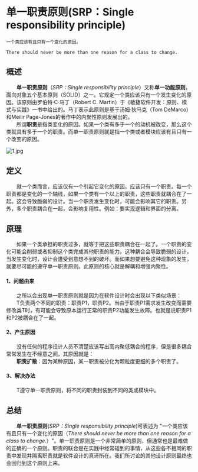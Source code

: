 # 单一职责原则(SRP：Single responsibility principle)   
```
一个类应该有且只有一个变化的原因。

There should never be more than one reason for a class to change.
```   


##  概述
&ensp;&ensp;&ensp;&ensp;**单一职责原则**（*SRP：Single responsibility principle*）又称**单一功能原则**，面向对象五个基本原则（SOLID）之一。它规定一个类应该只有一个发生变化的原因。该原则由罗伯特·C·马丁（Robert C. Martin）于《敏捷软件开发：原则、模式与实践》一书中给出的。马丁表示此原则是基于汤姆·狄马克（Tom DeMarco）和Meilir Page-Jones的著作中的内聚性原则发展出的。   
&ensp;&ensp;&ensp;&ensp;所谓**职责**是指类变化的原因。如果一个类有多于一个的动机被改变，那么这个类就具有多于一个的职责。而单一职责原则就是指一个类或者模块应该有且只有一个改变的原因。    

![1.jpg](https://s2.loli.net/2022/04/17/l2IMdtwse8Dofy1.jpg)   

## 定义    
&ensp;&ensp;&ensp;&ensp;就一个类而言，应该仅有一个引起它变化的原因。应该只有一个职责。每一个职责都是变化的一个轴线，如果一个类有一个以上的职责，这些职责就耦合在了一起。这会导致脆弱的设计。当一个职责发生变化时，可能会影响其它的职责。另外，多个职责耦合在一起，会影响复用性。例如：要实现逻辑和界面的分离。    
    
## 原理
&ensp;&ensp;&ensp;&ensp;如果一个类承担的职责过多，就等于把这些职责耦合在一起了。一个职责的变化可能会削弱或者抑制这个类完成其他职责的能力。这种耦合会导致脆弱的设计，当发生变化时，设计会遭受到意想不到的破坏。而如果想要避免这种现象的发生，就要尽可能的遵守单一职责原则。此原则的核心就是解耦和增强内聚性。   
   
####  1、**问题由来**  
&ensp;&ensp;&ensp;&ensp;之所以会出现单一职责原则就是因为在软件设计时会出现以下类似场景：    
&ensp;&ensp;&ensp;&ensp;T负责两个不同的职责：职责P1，职责P2。当由于职责P1需求发生改变而需要修改类T时，有可能会导致原本运行正常的职责P2功能发生故障。也就是说职责P1和P2被耦合在了一起。
#### 2、**产生原因**
&ensp;&ensp;&ensp;&ensp;没有任何的程序设计人员不清楚应该写出高内聚低耦合的程序，但是很多耦合常常发生在不经意之间，其原因就是：   
&ensp;&ensp;&ensp;&ensp;**职责扩散**：因为某种原因，某一职责被分化为颗粒度更细的多个职责了。    
#### 3、**解决办法**
&ensp;&ensp;&ensp;&ensp;T遵守单一职责原则，将不同的职责封装到不同的类或模块中。    

## 总结
&ensp;&ensp;&ensp;&ensp;**单一职责原则**(*SRP：Single responsibility principle*)可表述为 "一个类应该有且只有一个变化的原因（*There should never be more than one reason for a class to change.*）"。单一职责原则是一个非常简单的原则，但通常也是最难做的正确的一个原则。职责的联合是在实践中经常碰到的事情，从这些各不相同的职责中发现并隔离职责就是软件设计的真谛所在。我们所讨论的其他设计原则最终也会回归到这个原则上来。